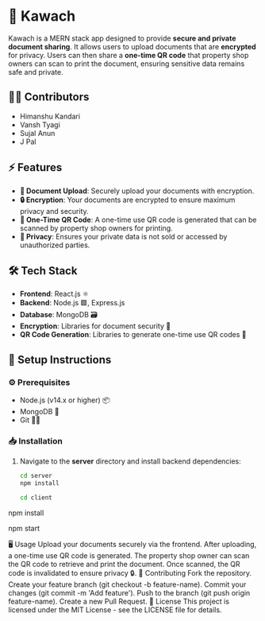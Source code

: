 # 🚀 Kawach

Kawach is a MERN stack app designed to provide **secure and private document sharing**. It allows users to upload documents that are **encrypted** for privacy. Users can then share a **one-time QR code** that property shop owners can scan to print the document, ensuring sensitive data remains safe and private.

## 👨‍💻 Contributors
- Himanshu Kandari
- Vansh Tyagi
- Sujal Anun
- J Pal

## ⚡ Features
- **📄 Document Upload**: Securely upload your documents with encryption.
- **🔒 Encryption**: Your documents are encrypted to ensure maximum privacy and security.
- **📱 One-Time QR Code**: A one-time use QR code is generated that can be scanned by property shop owners for printing.
- **🔑 Privacy**: Ensures your private data is not sold or accessed by unauthorized parties.

## 🛠️ Tech Stack
- **Frontend**: React.js ⚛️
- **Backend**: Node.js 🟩, Express.js
- **Database**: MongoDB 🗃️
- **Encryption**: Libraries for document security 🔐
- **QR Code Generation**: Libraries to generate one-time use QR codes 📸

## 🔧 Setup Instructions

### ⚙️ Prerequisites
- Node.js (v14.x or higher) 📦
- MongoDB 🌱
- Git 🧑‍💻

### 📥 Installation

1. Navigate to the **server** directory and install backend dependencies:
   ```bash
   cd server
   npm install

   cd client
npm install

npm start


🖥️ Usage
Upload your documents securely via the frontend.
After uploading, a one-time use QR code is generated.
The property shop owner can scan the QR code to retrieve and print the document.
Once scanned, the QR code is invalidated to ensure privacy 🔒.
🤝 Contributing
Fork the repository.
Create your feature branch (git checkout -b feature-name).
Commit your changes (git commit -m 'Add feature').
Push to the branch (git push origin feature-name).
Create a new Pull Request.
📜 License
This project is licensed under the MIT License - see the LICENSE file for details.




